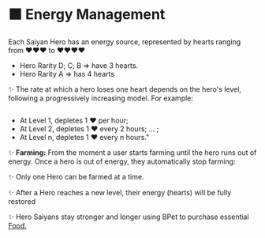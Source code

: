 # ⬛ Energy Management

Each Saiyan Hero has an energy source, represented by hearts ranging from ❤️❤️❤️ to ❤️❤️❤️❤️

* Hero Rarity D; C; B => have 3 hearts.
* Hero Rarity A ⇒ has 4 hearts

✨ The rate at which a hero loses one heart depends on the hero's level, following a progressively increasing model. For example:

<figure><img src="https://chainkloud-coms-organization.gitbook.io/~gitbook/image?url=https%3A%2F%2Flh7-us.googleusercontent.com%2FZukaB6k7K7m_NnPWUozpFZGUiphtRsaOuAZNvKKzZ9QlyOYdNNEXXiEyaq3ZvIcE5bfDaGvzUdn931RBy2mZzmasFqkOzml0TnrfFXuS1yHT6BZUKkqBdLQZwXlRouKWkkVdn8k-dzvpS0WUl-2ULHM&#x26;width=768&#x26;dpr=4&#x26;quality=100&#x26;sign=f466ca1977bc3b046e61c83afe47df2bdb04940f71e4f09e28d3a506a1ca27f5" alt=""><figcaption></figcaption></figure>

* At Level 1, depletes 1 ❤️ per hour;
* At Level 2, depletes 1 ❤️ every 2 hours; ... ;
* At Level n, depletes 1 ❤️ every n hours."

✨ **Farming:** From the moment a user starts farming until the hero runs out of energy. Once a hero is out of energy, they automatically stop farming:

✨ Only one Hero can be farmed at a time.

✨ After a Hero reaches a new level, their energy (hearts) will be fully restored

✨ Hero Saiyans stay stronger and longer using BPet to purchase essential [Food.](https://chainkloud-coms-organization.gitbook.io/saiyan-docs/features/market)
